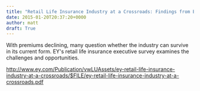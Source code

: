 ```yaml
---
title: "Retail Life Insurance Industry at a Crossroads: Findings from EY Executive Survey"
date: 2015-01-20T20:37:20+0000
author: matt
draft: True
---
```

With premiums declining, many question whether the industry can survive in its current form. EY's retail life insurance executive survey examines the challenges and opportunities.

http://www.ey.com/Publication/vwLUAssets/ey-retail-life-insurance-industry-at-a-crossroads/$FILE/ey-retail-life-insurance-industry-at-a-crossroads.pdf
